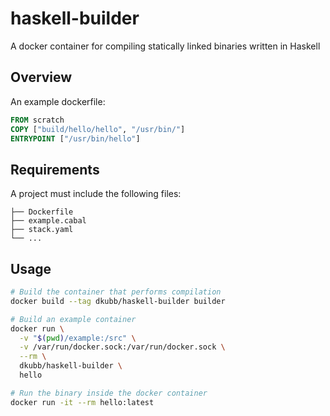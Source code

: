 # haskell-builder

A docker container for compiling statically linked binaries written in Haskell

## Overview

An example dockerfile:

```dockerfile
FROM scratch
COPY ["build/hello/hello", "/usr/bin/"]
ENTRYPOINT ["/usr/bin/hello"]
```

## Requirements

A project must include the following files:

```.
├── Dockerfile
├── example.cabal
├── stack.yaml
└── ...
```

## Usage

```bash
# Build the container that performs compilation
docker build --tag dkubb/haskell-builder builder

# Build an example container
docker run \
  -v "$(pwd)/example:/src" \
  -v /var/run/docker.sock:/var/run/docker.sock \
  --rm \
  dkubb/haskell-builder \
  hello

# Run the binary inside the docker container
docker run -it --rm hello:latest
```
